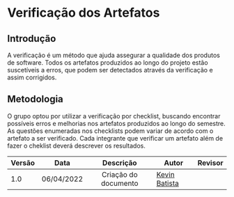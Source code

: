 # Verificação dos Artefatos
## Introdução

A verificação é um método que ajuda assegurar a qualidade dos produtos de software. Todos os artefatos produzidos ao longo do projeto estão suscetíveis a erros, que podem ser detectados através da verificação e assim corrigidos. 

## Metodologia
O grupo optou por utilizar a verificação por checklist, buscando encontrar possíveis erros e melhorias nos artefatos produzidos ao longo do semestre. As questões enumeradas nos checklists podem variar de acordo com o artefato a ser verificado. Cada integrante que verificar um artefato além de fazer o cheklist deverá descrever os resultados.

|Versão|Data|Descrição|Autor|Revisor|
|------|----|:---------:|-----|-----|
|1.0|06/04/2022| Criação do documento | [Kevin Batista](https://github.com/k3vin-batista)||
